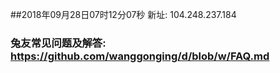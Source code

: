 ##2018年09月28日07时12分07秒 新址: 104.248.237.184
### 兔友常见问题及解答: https://github.com/wanggonging/d/blob/w/FAQ.md
